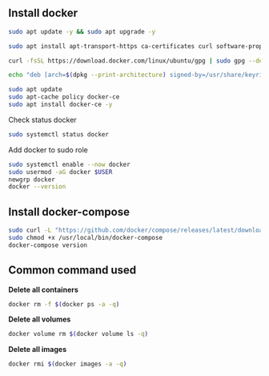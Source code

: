 ## Install docker

```bash
sudo apt update -y && sudo apt upgrade -y

sudo apt install apt-transport-https ca-certificates curl software-properties-common

```

```bash
curl -fsSL https://download.docker.com/linux/ubuntu/gpg | sudo gpg --dearmor -o /usr/share/keyrings/docker-archive-keyring.gpg
```

```bash
echo "deb [arch=$(dpkg --print-architecture) signed-by=/usr/share/keyrings/docker-archive-keyring.gpg] https://download.docker.com/linux/ubuntu $(lsb_release -cs) stable" | sudo tee /etc/apt/sources.list.d/docker.list > /dev/null
```

```bash
sudo apt update
sudo apt-cache policy docker-ce
sudo apt install docker-ce -y
```

Check status docker

```bash
sudo systemctl status docker
```

Add docker to sudo role

```bash
sudo systemctl enable --now docker
sudo usermod -aG docker $USER
newgrp docker
docker --version
```

## Install docker-compose

```bash
sudo curl -L "https://github.com/docker/compose/releases/latest/download/docker-compose-$(uname -s)-$(uname -m)" -o /usr/local/bin/docker-compose
sudo chmod +x /usr/local/bin/docker-compose
docker-compose version
```

## Common command used

**Delete all containers**

```bash
docker rm -f $(docker ps -a -q)
```

**Delete all volumes**

```bash
docker volume rm $(docker volume ls -q)
```

**Delete all images**

```bash
docker rmi $(docker images -a -q)
```
